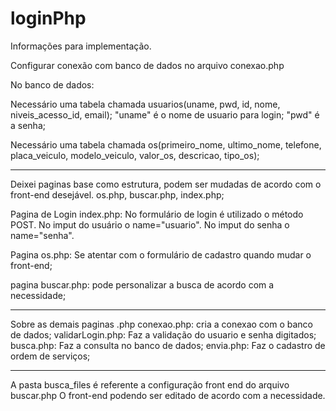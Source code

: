 # loginPhp

Informações para implementação.

Configurar conexão com banco de dados no arquivo conexao.php

No banco de dados:

  Necessário uma tabela chamada usuarios(uname, pwd, id, nome, niveis_acesso_id, email);
    "uname" é o nome de usuario para login; 
    "pwd" é a senha;
    
   Necessário uma tabela chamada os(primeiro_nome, ultimo_nome, telefone, placa_veiculo, modelo_veiculo, valor_os, descricao, tipo_os);
  
 _____________________________________________________________________________________________
 Deixei paginas base como estrutura, podem ser mudadas de acordo com o front-end desejável. os.php, buscar.php, index.php;

Pagina de Login index.php: 
  No formulário de login é utilizado o método POST. 
    No imput do usuário o name="usuario".
    No imput do senha o name="senha".
    
  Pagina os.php:
    Se atentar com o formulário de cadastro quando mudar o front-end;
    
  pagina buscar.php:
    pode personalizar a busca de acordo com a necessidade;
    
 _____________________________________________________________________________________________

Sobre as demais paginas .php
conexao.php: cria a conexao com o banco de dados;
validarLogin.php: Faz a validação do usuario e senha digitados;
busca.php: Faz a consulta no banco de dados;
envia.php: Faz o cadastro de ordem de serviços;
  
 _____________________________________________________________________________________________

 A pasta busca_files é referente a configuração front end do arquivo buscar.php
 O front-end podendo ser editado de acordo com a necessidade.
                  
